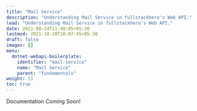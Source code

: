 ```yaml
---
title: "Mail Service"
description: "Understanding Mail Service in fullstackhero's Web API."
lead: "Understanding Mail Service in fullstackhero's Web API."
date: 2021-08-24T11:40:05+05:30
lastmod: 2021-10-28T10:07:45+05:30
draft: false
images: []
menu:
  dotnet-webapi-boilerplate:
    identifier: "mail-service"
    name: "Mail Service"
    parent: "fundamentals"
weight: 11
toc: true
---
```


Documentation Coming Soon!
